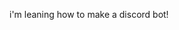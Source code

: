 i'm leaning how to make a discord bot!

<!---
ngnrei/ngnrei is a ✨ special ✨ repository because its `README.md` (this file) appears on your GitHub profile.
You can click the Preview link to take a look at your changes.
--->
